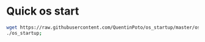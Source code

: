 # Quick os start
```sh
wget https://raw.githubusercontent.com/QuentinPoto/os_startup/master/os_startup;
./os_startup;
```

